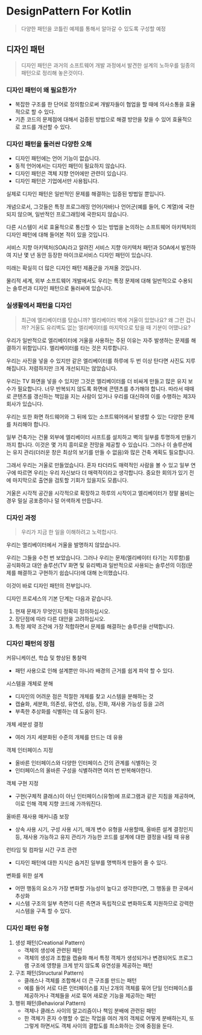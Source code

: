 # DesignPattern For Kotlin
> 다양한 패턴을 코틀린 예제를 통해서 알아갈 수 있도록 구성할 예정

## 디자인 패턴
> 디자인 패턴은 과거의 소프트웨어 개발 과정에서 발견한 설계의 노하우를 일종의 패턴으로 정리해 놓은것이다.

### 디자인 패턴이 왜 필요한가?
- 복잡한 구조를 한 단어로 정의함으로써 개발자들이 협업을 할 때에 의사소통을 효율적으로 할 수 있다.
- 기존 코드의 문제점에 대해서 검증된 방법으로 해결 방안을 찾을 수 있어 효율적으로 코드를 개선할 수 있다.

### 디자인 패턴을 둘러싼 다양한 오해
- 디자인 패턴에는 언어 기능이 없습니다.
- 동적 언어에서는 디자인 패턴이 필요하지 않습니다.
- 디자인 패턴은 객체 지향 언어에만 관련이 있습니다.
- 디자인 패턴은 기업에서만 사용됩니다.

실제로 디자인 패턴은 일반적인 문제를 해결하는 입증된 방법일 뿐입니다.

개념으로서, 그것들은 특정 프로그래밍 언어(자바)나 언어군(예를 들어, C 계열)에 국한되지 않으며, 일반적인 프로그래밍에 국한되지 않습니다.

다른 시스템이 서로 효율적으로 통신할 수 있는 방법을 논의하는 소프트웨어 아키텍처의 디자인 패턴에 대해 들어본 적이 있을 것입니다.

서비스 지향 아키텍처(SOA)라고 알려진 서비스 지향 아키텍처 패턴과 SOA에서 발전하여 지난 몇 년 동안 등장한 마이크로서비스 디자인 패턴이 있습니다.

미래는 확실히 더 많은 디자인 패턴 제품군을 가져올 것입니다.

물리적 세계, 외부 소프트웨어 개발에서도 우리는 특정 문제에 대해 일반적으로 수용되는 솔루션과 디자인 패턴으로 둘러싸여 있습니다.

### 실생활에서 패턴을 디자인
> 최근에 엘리베이터를 탔습니까? 엘리베이터 벽에 거울이 있었나요? 왜 그런 겁니까? 거울도 유리벽도 없는 엘리베이터를 마지막으로 탔을 때 기분이 어땠나요?

우리가 일반적으로 엘리베이터에 거울을 사용하는 주된 이유는 자주 발생하는 문제를 해결하기 위함입니다. 엘리베이터를 타는 것은 지루합니다.

우리는 사진을 넣을 수 있지만 같은 엘리베이터를 하루에 두 번 이상 탄다면 사진도 지루해집니다. 저렴하지만 크게 개선되지는 않았습니다.

우리는 TV 화면을 넣을 수 있지만 그것은 엘리베이터를 더 비싸게 만들고 많은 유지 보수가 필요합니다. 너무 반복되지 않도록 화면에 콘텐츠를 추가해야 합니다. 따라서 때때로 콘텐츠를 갱신하는 책임을 지는 사람이 있거나 우리를 대신하여 이를 수행하는 제3자 회사가 있습니다.

우리는 또한 화면 하드웨어와 그 뒤에 있는 소프트웨어에서 발생할 수 있는 다양한 문제를 처리해야 합니다.

일부 건축가는 건물 외부에 엘리베이터 샤프트를 설치하고 벽의 일부를 투명하게 만들기까지 합니다. 이것은 몇 가지 흥미로운 전망을 제공할 수 있습니다. 그러나 이 솔루션에는 유지 관리(더러운 창은 최상의 보기를 만들 수 없음)와 많은 건축 계획도 필요합니다.

그래서 우리는 거울로 만들었습니다. 혼자 타더라도 매력적인 사람을 볼 수 있고 일부 연구에 따르면 우리는 우리 자신보다 더 매력적이라고 생각합니다. 중요한 회의가 있기 전에 마지막으로 출연을 검토할 기회가 있을지도 모릅니다.

거울은 시각적 공간을 시각적으로 확장하고 하루의 시작이고 엘리베이터가 정말 붐비는 경우 밀실 공포증이나 덜 어색하게 만듭니다.

### 디자인 과정
> 우리가 지금 한 일을 이해하려고 노력합시다.

우리는 엘리베이터에서 거울을 발명하지 않았습니다. 

우리는 그들을 수천 번 보았습니다. 그러나 우리는 문제(엘리베이터 타기는 지루함)를 공식화하고 대안 솔루션(TV 화면 및 유리벽)과 일반적으로 사용되는 솔루션의 이점(문제를 해결하고 구현하기 쉽습니다)에 대해 논의했습니다. 

이것이 바로 디자인 패턴의 전부입니다.

디자인 프로세스의 기본 단계는 다음과 같습니다.
1. 현재 문제가 무엇인지 정확히 정의하십시오.
2. 장단점에 따라 다른 대안을 고려하십시오.
3. 특정 제약 조건에 가장 적합하면서 문제를 해결하는 솔루션을 선택합니다.

### 디자인 패턴의 장점
커뮤니케이션, 학습 및 향상된 통찰력
- 패턴 사용으로 인해 설계뿐만 아니라 배경의 근거를 쉽게 파악 할 수 있다.

시스템을 개체로 분해
- 디자인의 어려운 점은 적절한 개체를 찾고 시스템을 분해하는 것
- 캡슐화, 세분화, 의존성, 유연성, 성능, 진화, 재사용 가능성 등을 고려
- 부족한 추상화를 식별하는 데 도움이 된다.

개체 세분성 결정
- 여러 가지 세분화된 수준의 개체를 만드는 데 유용

객체 인터페이스 지정
- 올바른 인터페이스와 다양한 인터페이스 간의 관계를 식별하는 것
- 인터페이스의 올바른 구성을 식별하려면 여러 번 반복해야한다.

객체 구현 지정
- 구현(구체적 클래스)이 아닌 인터페이스(유형)에 프로그램과 같은 지침을 제공하며, 이로 인해 객체 지향 코드에 가까워진다.

올바른 재사용 매커니즘 보장
- 상속 사용 시기, 구성 사용 시기, 매개 변수 유형을 사용할때, 올바른 설계 결정인지등, 재사용 가능하고 유지 관리가 가능한 코드를 설계에 대한 결정을 내릴 때 유용

런타임 및 컴파일 시간 구조 관련
- 디자인 패턴에 대한 지식은 숨겨진 일부를 명백하게 만들어 줄 수 있다.

변화를 위한 설계
- 어떤 행동의 요소가 가장 변화할 가능성이 높다고 생각한다면, 그 행동을 한 곳에서 추상화
- 시스템 구조의 일부 측면이 다른 측면과 독립적으로 변화하도록 지원하므로 강력한 시스템을 구족 할 수 있다.

### 디자인 패턴 유형
1. 생성 패턴(Creational Pattern)
    - 객체의 생성에 관련된 패턴
    - 객체의 생성과 조합을 캡슐화 해서 특정 객체가 생성되거나 변경되어도 프로그램 구조에 영향을 크게 받지 않도록 유연성을 제공하는 패턴
2. 구조 패턴(Structural Pattern)
    - 클래스나 객체를 조합해서 더 큰 구조를 만드는 패턴
    - 예를 들어 서로 다른 인터페이스를 지닌 2개의 객체를 묶어 단일 인터페이스를 제공하거나 객체들을 서로 묶어 새로운 기능을 제공하는 패턴
3. 행위 패턴(Behavioral Pattern)
    - 객체나 클래스 사이의 알고리즘이나 책임 분배에 관련된 패턴
    - 한 객체가 혼자 수행할 수 없는 작업을 여러 개의 객체로 어떻게 분배하는지, 또 그렇게 하면서도 객체 사이의 결합도를 최소화하는 것에 중점을 둔다.